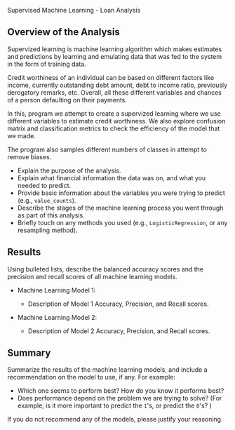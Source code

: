 Supervised Machine Learning - Loan Analysis

## Overview of the Analysis

Supervized learning is machine learning algorithm which makes estimates and predictions by learning and emulating data that was fed to the system in the form of training data.

Credit worthiness of an individual can be based on different factors like income, currently outstanding debt amount, debt to income ratio, previously derogatory remarks, etc. 
Overall, all these different variables and chances of a person defaulting on their payments.

In this, program we attempt to create a supervized learning where we use different variables to estimate credit worthiness. We also explore confusion matrix and classification metrics to check the efficiency of the model that we made.

The program also samples different numbers of classes in attempt to remove biases.

* Explain the purpose of the analysis.
* Explain what financial information the data was on, and what you needed to predict.
* Provide basic information about the variables you were trying to predict (e.g., `value_counts`).
* Describe the stages of the machine learning process you went through as part of this analysis.
* Briefly touch on any methods you used (e.g., `LogisticRegression`, or any resampling method).

## Results

Using bulleted lists, describe the balanced accuracy scores and the precision and recall scores of all machine learning models.

* Machine Learning Model 1:
  * Description of Model 1 Accuracy, Precision, and Recall scores.



* Machine Learning Model 2:
  * Description of Model 2 Accuracy, Precision, and Recall scores.


## Summary

Summarize the results of the machine learning models, and include a recommendation on the model to use, if any. For example:
* Which one seems to perform best? How do you know it performs best?
* Does performance depend on the problem we are trying to solve? (For example, is it more important to predict the `1`'s, or predict the `0`'s? )

If you do not recommend any of the models, please justify your reasoning.
